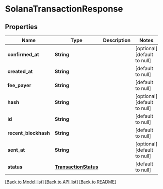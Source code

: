 # SolanaTransactionResponse

## Properties

| Name                 | Type                                          | Description | Notes                        |
| -------------------- | --------------------------------------------- | ----------- | ---------------------------- |
| **confirmed_at**     | **String**                                    |             | [optional] [default to null] |
| **created_at**       | **String**                                    |             | [default to null]            |
| **fee_payer**        | **String**                                    |             | [default to null]            |
| **hash**             | **String**                                    |             | [optional] [default to null] |
| **id**               | **String**                                    |             | [default to null]            |
| **recent_blockhash** | **String**                                    |             | [default to null]            |
| **sent_at**          | **String**                                    |             | [optional] [default to null] |
| **status**           | [**TransactionStatus**](TransactionStatus.md) |             | [default to null]            |

[[Back to Model list]](../README.md#documentation-for-models) [[Back to API list]](../README.md#documentation-for-api-endpoints) [[Back to README]](../README.md)
